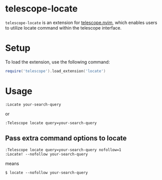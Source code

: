 # telescope-locate

`telescope-locate` is an extension for [telescope.nvim][], which enables users to utilize locate command within the telescope interface.

[telescope.nvim]: https://github.com/nvim-telescope/telescope.nvim

# Setup

To load the extension, use the following command:

```lua
require('telescope').load_extension('locate')
```

# Usage

```vim
:Locate your-search-query
```

or

```vim
:Telescope locate query=your-search-query
```

## Pass extra command options to locate

```vim
:Telescope locate query=your-search-query nofollow=1
:Locate! --nofollow your-search-query
```

means

```shell
$ locate --nofollow your-search-query
```
